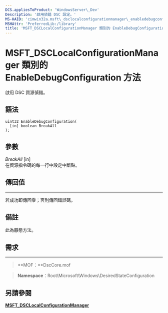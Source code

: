 ```yaml
---
DCS.appliesToProduct: 'WindowsServer\_Dev'
Description: '啟用偵錯 DSC 設定。'
MS-HAID: 'cimwin32a.msft\_dsclocalconfigurationmanager\_enabledebugconfiguration'
MSHAttr: 'PreferredLib:/library'
title: 'MSFT_DSCLocalConfigurationManager 類別的 EnableDebugConfiguration 方法'
---
```


# MSFT_DSCLocalConfigurationManager 類別的 EnableDebugConfiguration 方法

啟用 DSC 資源偵錯。

語法
------

```mof
uint32 EnableDebugConfiguration(
  [in] boolean BreakAll
);
```

參數
----------

*BreakAll* \[in\]  
在資源指令碼的每一行中設定中斷點。

## 傳回值
------------

若成功即傳回零；否則傳回錯誤碼。

## 備註

此為靜態方法。

## 需求
------------
>**MOF：**DscCore.mof

>**Namespace**：Root\Microsoft\Windows\DesiredStateConfiguration


## 另請參閱


[**MSFT_DSCLocalConfigurationManager**](msft-dsclocalconfigurationmanager.md)
 

 





<!--HONumber=Apr16_HO2-->


